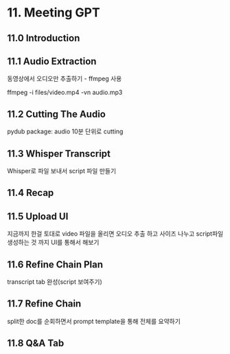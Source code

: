 # 11. Meeting GPT
## 11.0 Introduction
## 11.1 Audio Extraction
동영상에서 오디오만 추출하기 - ffmpeg 사용

ffmpeg -i files/video.mp4 -vn audio.mp3
## 11.2 Cutting The Audio
pydub package: audio 10분 단위로 cutting
## 11.3 Whisper Transcript
Whisper로 파일 보내서 script 파일 만들기
## 11.4 Recap
## 11.5 Upload UI
지금까지 한걸 토대로 video 파일을 올리면 오디오 추출 하고 사이즈 나누고 script파일 생성하는 것 까지 UI를 통해서 해보기
## 11.6 Refine Chain Plan
transcript tab 완성(script 보여주기)
## 11.7 Refine Chain
split한 doc를 순회하면서 prompt template을 통해 전체를 요약하기
## 11.8 Q&A Tab